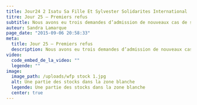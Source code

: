 ```yaml
---
title: Jour24 2 Isatu Sa Fille Et Sylvester Solidarites International
titre: Jour 25 – Premiers refus
subtitle: Nous avons eu trois demandes d’admission de nouveaux cas de suspects que nous avons dû refuser.
auteur: Sandra Lamarque
page_date: "2015-09-06 20:58:33"
meta:
  title: Jour 25 – Premiers refus
  description: Nous avons eu trois demandes d’admission de nouveaux cas de suspects que nous avons dû refuser.
video:
  code_embed_de_la_video: ""
  legende: ""
image:
  image_path: /uploads/wfp stock 1.jpg
  alt: Une partie des stocks dans la zone blanche
  legende: Une partie des stocks dans la zone blanche
  center: true
---
```

